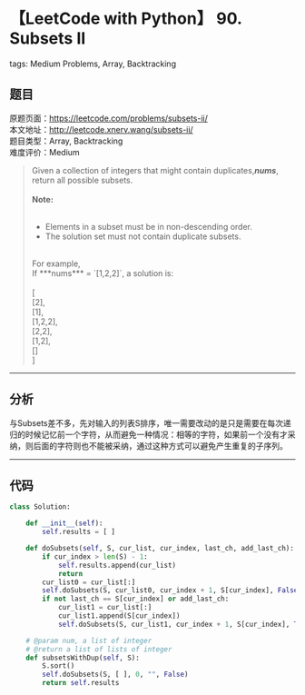 # 【LeetCode with Python】 90. Subsets II
tags: Medium Problems, Array, Backtracking

## 题目
原题页面：<https://leetcode.com/problems/subsets-ii/><br/>
本文地址：<http://leetcode.xnerv.wang/subsets-ii/><br/>
题目类型：Array, Backtracking<br/>
难度评价：Medium<br/>

> Given a collection of integers that might contain duplicates,***nums***, return all possible subsets.<br/>
><br/>
> **Note:**<br/>
><br/>
> * Elements in a subset must be in non-descending order.<br/>
> * The solution set must not contain duplicate subsets.<br/>
><br/>
> For example,<br/>
> If ***nums*** = `[1,2,2]`, a solution is:<br/>
><br/>
>     [<br/>
>       [2],<br/>
>       [1],<br/>
>       [1,2,2],<br/>
>       [2,2],<br/>
>       [1,2],<br/>
>       []<br/>
>     ]<br/>

<!-- more -->

---
## 分析
与Subsets差不多，先对输入的列表S排序，唯一需要改动的是只是需要在每次递归的时候记忆前一个字符，从而避免一种情况：相等的字符，如果前一个没有才采纳，则后面的字符则也不能被采纳，通过这种方式可以避免产生重复的子序列。<br/>

---
## 代码
``` python
class Solution:

    def __init__(self):
        self.results = [ ]

    def doSubsets(self, S, cur_list, cur_index, last_ch, add_last_ch):
        if cur_index > len(S) - 1:
            self.results.append(cur_list)
            return
        cur_list0 = cur_list[:]
        self.doSubsets(S, cur_list0, cur_index + 1, S[cur_index], False)
        if not last_ch == S[cur_index] or add_last_ch:
            cur_list1 = cur_list[:]
            cur_list1.append(S[cur_index])
            self.doSubsets(S, cur_list1, cur_index + 1, S[cur_index], True)

    # @param num, a list of integer
    # @return a list of lists of integer
    def subsetsWithDup(self, S):
        S.sort()
        self.doSubsets(S, [ ], 0, "", False)
        return self.results
```
